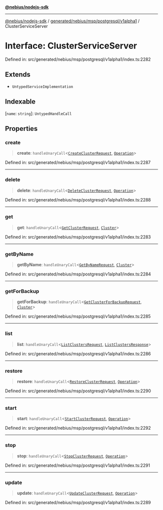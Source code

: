 [**@nebius/nodejs-sdk**](../../../../../../README.md)

---

[@nebius/nodejs-sdk](../../../../../../README.md) / [generated/nebius/msp/postgresql/v1alpha1](../README.md) / ClusterServiceServer

# Interface: ClusterServiceServer

Defined in: src/generated/nebius/msp/postgresql/v1alpha1/index.ts:2282

## Extends

- `UntypedServiceImplementation`

## Indexable

\[`name`: `string`\]: `UntypedHandleCall`

## Properties

### create

> **create**: `handleUnaryCall`\<[`CreateClusterRequest`](CreateClusterRequest.md), [`Operation`](../../../../common/v1alpha1/interfaces/Operation.md)\>

Defined in: src/generated/nebius/msp/postgresql/v1alpha1/index.ts:2287

---

### delete

> **delete**: `handleUnaryCall`\<[`DeleteClusterRequest`](DeleteClusterRequest.md), [`Operation`](../../../../common/v1alpha1/interfaces/Operation.md)\>

Defined in: src/generated/nebius/msp/postgresql/v1alpha1/index.ts:2288

---

### get

> **get**: `handleUnaryCall`\<[`GetClusterRequest`](GetClusterRequest.md), [`Cluster`](Cluster.md)\>

Defined in: src/generated/nebius/msp/postgresql/v1alpha1/index.ts:2283

---

### getByName

> **getByName**: `handleUnaryCall`\<[`GetByNameRequest`](../../../../common/v1/interfaces/GetByNameRequest.md), [`Cluster`](Cluster.md)\>

Defined in: src/generated/nebius/msp/postgresql/v1alpha1/index.ts:2284

---

### getForBackup

> **getForBackup**: `handleUnaryCall`\<[`GetClusterForBackupRequest`](GetClusterForBackupRequest.md), [`Cluster`](Cluster.md)\>

Defined in: src/generated/nebius/msp/postgresql/v1alpha1/index.ts:2285

---

### list

> **list**: `handleUnaryCall`\<[`ListClustersRequest`](ListClustersRequest.md), [`ListClustersResponse`](ListClustersResponse.md)\>

Defined in: src/generated/nebius/msp/postgresql/v1alpha1/index.ts:2286

---

### restore

> **restore**: `handleUnaryCall`\<[`RestoreClusterRequest`](RestoreClusterRequest.md), [`Operation`](../../../../common/v1alpha1/interfaces/Operation.md)\>

Defined in: src/generated/nebius/msp/postgresql/v1alpha1/index.ts:2290

---

### start

> **start**: `handleUnaryCall`\<[`StartClusterRequest`](StartClusterRequest.md), [`Operation`](../../../../common/v1alpha1/interfaces/Operation.md)\>

Defined in: src/generated/nebius/msp/postgresql/v1alpha1/index.ts:2292

---

### stop

> **stop**: `handleUnaryCall`\<[`StopClusterRequest`](StopClusterRequest.md), [`Operation`](../../../../common/v1alpha1/interfaces/Operation.md)\>

Defined in: src/generated/nebius/msp/postgresql/v1alpha1/index.ts:2291

---

### update

> **update**: `handleUnaryCall`\<[`UpdateClusterRequest`](UpdateClusterRequest.md), [`Operation`](../../../../common/v1alpha1/interfaces/Operation.md)\>

Defined in: src/generated/nebius/msp/postgresql/v1alpha1/index.ts:2289

